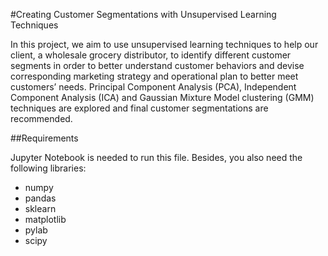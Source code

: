 #Creating Customer Segmentations with Unsupervised Learning Techniques

In this project, we aim to use unsupervised learning techniques to help our client, a wholesale grocery distributor, 
to identify different customer segments in order to better understand customer behaviors and devise corresponding marketing strategy and
operational plan to better meet customers’ needs. Principal Component Analysis (PCA), Independent Component Analysis (ICA) and 
Gaussian Mixture Model clustering (GMM) techniques are explored and final customer segmentations are recommended.

##Requirements

Jupyter Notebook is needed to run this file. Besides, you also need the following libraries:
- numpy
- pandas
- sklearn
- matplotlib
- pylab
- scipy

